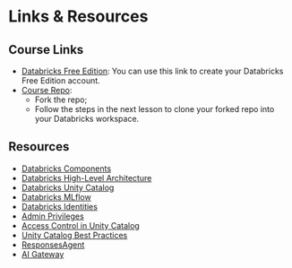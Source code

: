 # Links & Resources

## Course Links

- <a href="https://login.databricks.com/signup?provider=DB_FREE_TIER&dbx_source=www&itm_data=dbx-web&l=en-EN&utm_source=deeplearning&utm_medium=web&utm_campaign=701vp00000soba6iah&tuuid=559965d9-f0e1-499b-83b7-d7120487fc3a&intent=SIGN_UP&rl_aid=ec7d08f2-837f-4540-b8c1-a0c0f6301277" target="_blank">Databricks Free Edition</a>: You can use this link to create your Databricks Free Edition account.
- <a href="https://github.com/https-deeplearning-ai/sc-agent-governance" target="_blank">Course Repo</a>: 
  - Fork the repo;
  - Follow the steps in the next lesson to clone your forked repo into your Databricks workspace.

## Resources

- <a href="https://docs.databricks.com/aws/en/getting-started/concepts" target="_blank">Databricks Components</a>
- <a href="https://docs.databricks.com/aws/en/getting-started/high-level-architecture" target="_blank">Databricks High-Level Architecture</a>
- <a href="https://docs.databricks.com/aws/en/data-governance/unity-catalog/" target="_blank">Databricks Unity Catalog</a>
- <a href="https://mlflow.org/docs/3.1.3/genai/" target="_blank">Databricks MLflow</a>
- <a href="https://docs.databricks.com/aws/en/admin/users-groups/#identity-model" target="_blank">Databricks Identities</a>
- <a href="https://docs.databricks.com/aws/en/data-governance/unity-catalog/manage-privileges/admin-privileges#gsc.tab=0" target="_blank"> Admin Privileges</a>
- <a href="https://docs.databricks.com/aws/en/data-governance/unity-catalog/access-control#gsc.tab=0" target="_blank">Access Control in Unity Catalog</a>
- <a href="https://docs.databricks.com/aws/en/data-governance/unity-catalog/best-practices#gsc.tab=0">Unity Catalog Best Practices</a>
- <a href="https://docs.databricks.com/aws/en/generative-ai/agent-framework/author-agent" target="_blank">ResponsesAgent</a>
- <a href="https://docs.databricks.com/aws/en/ai-gateway/" target="_blank">AI Gateway</a>